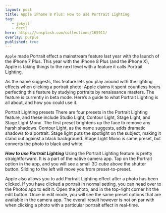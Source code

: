 ```yaml
---
layout: post
title: Apple iPhone 8 Plus: How to use Portrait Lighting
tag: 
   - jekyll
   - dectl
hero: https://unsplash.com/collections/165911/
overlay: purple
published: true
---
```


`Apple` made Portrait effect a mainstream feature last year with the launch of the iPhone 7 Plus. This year with the iPhone 8 Plus (and the iPhone X), Apple is taking things to the next level with a feature it calls Portrait Lighting.

As the name suggests, this feature lets you play around with the lighting effects when clicking a portrait photo. Apple claims it spent countless hours perfecting this feature by studying portraits by renaissance masters. The feature is currently in beta mode. Here’s a guide to what Portrait Lighting is all about, and how you could use it.

Portrait Lighting presets
There are four presets in the Portrait Lighting feature, and these include Studio Light, Contour Light, Stage Light, and Stage Light Mono. The first preset brightens up the face to remove any harsh shadows. Contour Light, as the name suggests, adds dramatic shadows to a portrait. Stage light puts the spotlight on the subject, making it stand out against a black background. Stage Light Mono is same preset, but converts the photo to black and white.


<!---break--->

***How to use Portrait Lighting***
Using the Portrait Lighting feature is pretty straightforward. It is a part of the native camera app. Tap on the Portrait option in the app, and you will see a small 3D cube above the shutter button. Sliding to the left will move you from preset-to-preset.

Apple also allows you to add Portrait Lighting effect after a photo has been clicked. If you have clicked a portrait in normal setting, you can head over to the Photos app to edit it. Open the photo, and in the top-right corner hit the edit button. Once in edit mode, you will see the same preset options that are available in the camera app. The overall result however is not on par with when clicking a photo with a particular portrait effect in real-time.
